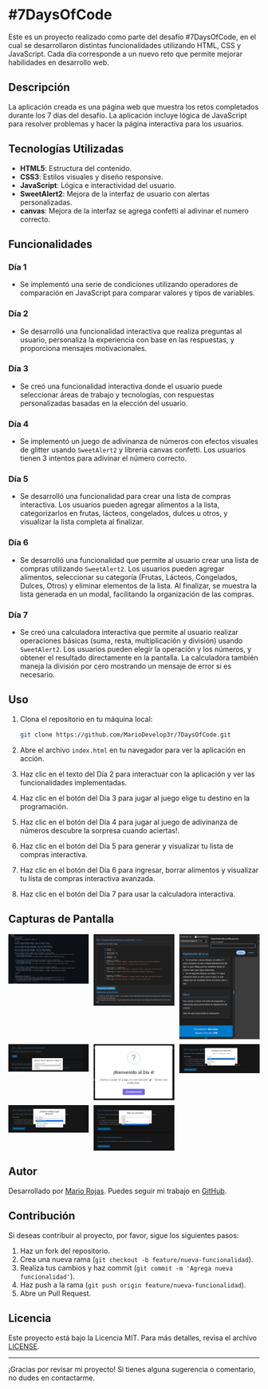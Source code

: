 # #7DaysOfCode

Este es un proyecto realizado como parte del desafío #7DaysOfCode, en el cual se desarrollaron distintas funcionalidades utilizando HTML, CSS y JavaScript. Cada día corresponde a un nuevo reto que permite mejorar habilidades en desarrollo web.

## Descripción

La aplicación creada es una página web que muestra los retos completados durante los 7 días del desafío. La aplicación incluye lógica de JavaScript para resolver problemas y hacer la página interactiva para los usuarios.

## Tecnologías Utilizadas

- **HTML5**: Estructura del contenido.
- **CSS3**: Estilos visuales y diseño responsive.
- **JavaScript**: Lógica e interactividad del usuario.
- **SweetAlert2**: Mejora de la interfaz de usuario con alertas personalizadas.
- **canvas**: Mejora de la interfaz se agrega confetti al adivinar el numero correcto.

## Funcionalidades

### Día 1

- Se implementó una serie de condiciones utilizando operadores de comparación en JavaScript para comparar valores y tipos de variables.
  
### Día 2

- Se desarrolló una funcionalidad interactiva que realiza preguntas al usuario, personaliza la experiencia con base en las respuestas, y proporciona mensajes motivacionales.

### Día 3

- Se creó una funcionalidad interactiva donde el usuario puede seleccionar áreas de trabajo y tecnologías, con respuestas personalizadas basadas en la elección del usuario.

### Día 4

- Se implementó un juego de adivinanza de números con efectos visuales de glitter usando `SweetAlert2` y libreria canvas confetti. Los usuarios tienen 3 intentos para adivinar el número correcto.

### Día 5

- Se desarrolló una funcionalidad para crear una lista de compras interactiva. Los usuarios pueden agregar alimentos a la lista, categorizarlos en frutas, lácteos, congelados, dulces u otros, y visualizar la lista completa al finalizar.

 ### Día 6
-  Se desarrolló una funcionalidad que permite al usuario crear una lista de compras utilizando `SweetAlert2`. Los usuarios pueden agregar alimentos, seleccionar su categoría (Frutas, Lácteos, Congelados, Dulces, Otros) y eliminar elementos de la lista. Al finalizar, se muestra la lista generada en un modal, facilitando la organización de las compras.

### Día 7
- Se creó una calculadora interactiva que permite al usuario realizar operaciones básicas (suma, resta, multiplicación y división) usando `SweetAlert2`. Los usuarios pueden elegir la operación y los números, y obtener el resultado directamente en la pantalla. La calculadora también maneja la división por cero mostrando un mensaje de error si es necesario.

## Uso

1. Clona el repositorio en tu máquina local:
    ```bash
    git clone https://github.com/MarioDevelop3r/7DaysOfCode.git
    ```

2. Abre el archivo `index.html` en tu navegador para ver la aplicación en acción.

3. Haz clic en el texto del Día 2 para interactuar con la aplicación y ver las funcionalidades implementadas.

4. Haz clic en el botón del Día 3 para jugar al juego elige tu destino en la programación.

4. Haz clic en el botón del Día 4 para jugar al juego de adivinanza de números descubre la sorpresa cuando aciertas!.

5. Haz clic en el botón del Día 5 para generar y visualizar tu lista de compras interactiva.

5. Haz clic en el botón del Día 6 para ingresar, borrar alimentos  y visualizar tu lista de compras interactiva avanzada.

6. Haz clic en el botón del Día 7 para usar la calculadora interactiva.

## Capturas de Pantalla

<div style="display: grid; grid-template-columns: repeat(auto-fit, minmax(150px, 1fr)); gap: 10px;">
  <img src="./img/D1.png" alt="Captura de Pantalla del Día 1" style="width: 100%;">
  <img src="./img/D1v2.png" alt="Captura de Pantalla del Día 1" style="width: 100%;">
  <img src="./img/D2.png" alt="Captura de Pantalla del Día 2" style="width: 100%;">
  <img src="./img/D3.png" alt="Captura de Pantalla del Día 3" style="width: 100%;">
  <img src="./img/D4.png" alt="Captura de Pantalla del Día 4" style="width: 100%;">
  <img src="./img/D5.png" alt="Captura de Pantalla del Día 5" style="width: 100%;">
  <img src="./img/D6.png" alt="Captura de Pantalla del Día 6" style="width: 100%;">
  <img src="./img/D7.png" alt="Captura de Pantalla del Día 7" style="width: 100%;">
</div>


## Autor

Desarrollado por [Mario Rojas](https://www.linkedin.com/in/mario-rojas-dev/). Puedes seguir mi trabajo en [GitHub](https://github.com/MarioDevelop3r).

## Contribución

Si deseas contribuir al proyecto, por favor, sigue los siguientes pasos:

1. Haz un fork del repositorio.
2. Crea una nueva rama (`git checkout -b feature/nueva-funcionalidad`).
3. Realiza tus cambios y haz commit (`git commit -m 'Agrega nueva funcionalidad'`).
4. Haz push a la rama (`git push origin feature/nueva-funcionalidad`).
5. Abre un Pull Request.

## Licencia

Este proyecto está bajo la Licencia MIT. Para más detalles, revisa el archivo [LICENSE](LICENSE).

---

¡Gracias por revisar mi proyecto! Si tienes alguna sugerencia o comentario, no dudes en contactarme.
